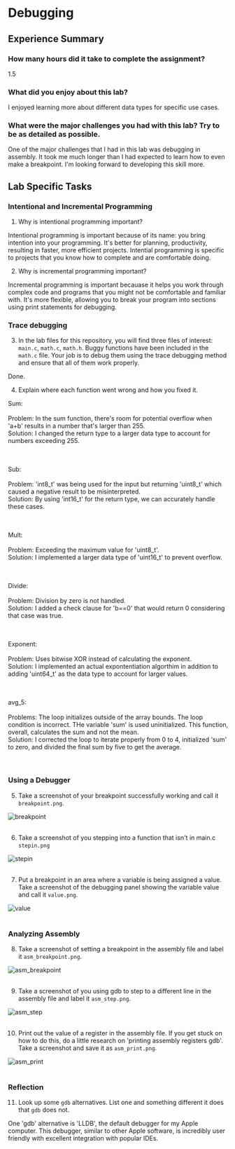 # Debugging

## Experience Summary

### How many hours did it take to complete the assignment?

1.5

### What did you enjoy about this lab?

I enjoyed learning more about different data types for specific use cases. 

### What were the major challenges you had with this lab? Try to be as detailed as possible.
One of the major challenges that I had in this lab was debugging in assembly. It took me much longer 
than I had expected to learn how to even make a breakpoint. I'm looking forward to developing this skill 
more. 
## Lab Specific Tasks

### Intentional and Incremental Programming

1. Why is intentional programming important?

Intentional programming is important because of its name: you bring intention into your programming. It's better for planning, productivity, resulting 
in faster, more efficient projects. Intential programming is specific to projects that you know how to complete and are 
comfortable doing. 

2. Why is incremental programming important?

Incremental programming is important becauase it helps you work through complex code and 
programs that you might not be comfortable and familiar with. It's more flexible, allowing 
you to break your program into sections using print statements for debugging. 

### Trace debugging

3. In the lab files for this repository, you will find three files of interest: `main.c`, `math.c`, `math.h`. Buggy functions have been included in the `math.c` file. Your job is to debug them using the trace debugging method and ensure that all of them work properly.

Done. 

4. Explain where each function went wrong and how you fixed it.

Sum: 
<br>
<br>
Problem: In the sum function, there's room for potential overflow when 'a+b' results in a number 
that's larger than 255. 
<br> 
Solution: I changed the return type to a larger data type to account for numbers exceeding 255. 
<br> <br> <br> 

Sub: 
<br>
<br> 
Problem: 'int8_t' was being used for the input but returning 'uint8_t' which caused a negative result 
to be misinterpreted. 
<br> 
Solution: By using 'int16_t' for the return type, we can accurately handle these cases. 
<br> <br> <br> 

Mult: 
<br>
<br> 
Problem: Exceeding the maximum value for 'uint8_t'.
<br> 
Solution: I implemented a larger data type of 'uint16_t' to prevent overflow. 
<br> <br> <br> 

Divide: 
<br>
<br> 
Problem: Division by zero is not handled. 
<br> 
Solution: I added a check clause for 'b==0' that would return 0 considering that case was true. 
<br> <br> <br> 

Exponent: 
<br>
<br> 
Problem: Uses bitwise XOR instead of calculating the exponent. 
<br> 
Solution: I implemented an actual expontentiation algorthim in addition to adding 'uint64_t' as 
the data type to account for larger values. 
<br> <br> <br> 

avg_5: 
<br>
<br> 
Problems: The loop initializes outside of the array bounds. The loop condition is incorrect. 
THe variable 'sum' is used uninitialized. This function, overall, calculates the sum and not the mean. 
<br> 
Solution: I corrected the loop to iterate properly from 0 to 4, initialized 'sum' to zero, and divided 
the final sum by five to get the average. 
<br> <br> <br> 

### Using a Debugger

5. Take a screenshot of your breakpoint successfully working and call it `breakpoint.png`.

![breakpoint](./img/breakpoint.png)
<br><br>

6. Take a screenshot of you stepping into a function that isn't in main.c `stepin.png`

![stepin](./img/stepin.png)
<br><br>

7. Put a breakpoint in an area where a variable is being assigned a value. Take a screenshot of the debugging panel showing the variable value and call it `value.png`.

![value](./img/value.png)
<br><br>

### Analyzing Assembly

8. Take a screenshot of setting a breakpoint in the assembly file and label it `asm_breakpoint.png`.

![asm_breakpoint](./img/asm_breakpoint.png)
<br><br>

9. Take a screenshot of you using gdb to step to a different line in the assembly file and label it `asm_step.png`.

![asm_step](./img/asm_step.png)
<br><br>

10. Print out the value of a register in the assembly file. If you get stuck on how to do this, do a little research on 'printing assembly registers gdb'. Take a screenshot and save it as `asm_print.png`.

![asm_print](./img/asm_print.png)
<br><br>

### Reflection

11. Look up some `gdb` alternatives. List one and something different it does that `gdb` does not.

One 'gdb' alternative is 'LLDB', the default debugger for my Apple computer. This debugger, similar to other Apple software, 
is incredibly user friendly with excellent integration with popular IDEs. 